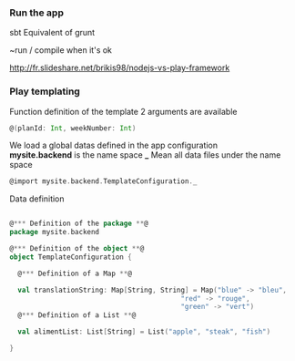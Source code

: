 ### Run the app 

sbt Equivalent of grunt

~run / compile when it's ok


http://fr.slideshare.net/brikis98/nodejs-vs-play-framework

### Play templating 

Function definition of the template
2 arguments are available
```scala
@(planId: Int, weekNumber: Int)
```

We load a global datas defined in the app configuration     
**mysite.backend** is the name space
**_** Mean all data files under the name space
```scala
@import mysite.backend.TemplateConfiguration._
```


Data definition 
```scala

@*** Definition of the package **@
package mysite.backend

@*** Definition of the object **@
object TemplateConfiguration {

  @*** Definition of a Map **@

  val translationString: Map[String, String] = Map("blue" -> "bleu",
                                          "red" -> "rouge",
                                          "green" -> "vert")
  @*** Definition of a List **@

  val alimentList: List[String] = List("apple", "steak", "fish")

}
```

